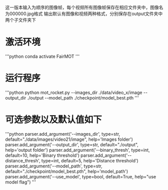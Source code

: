 这一版本输入为顺序的图像帧，每个视频所有图像帧保存在相应文件夹中，图像名为000000.jpg格式
输出默认有图像和视频两种格式，分别保存在output文件夹中两个子文件夹下


# 激活环境
'''python
conda activate FairMOT
'''
# 运行程序
'''python
python mot_rocket.py --images_dir ./data/video_x/image --output_dir ./output --model_path ./checkpoint/model_best.pth
'''



# 可选参数以及默认值如下
'''python
parser.add_argument('--images_dir', type=str, default="./data/images/video21/image", help='Images folder')
parser.add_argument('--output_dir', type=str, default="./output", help='output folder')
parser.add_argument('--binary_thresh', type=int, default=10, help='Binary threshold')
parser.add_argument('--distance_thresh', type=int, default=5, help='Distance threshold')
parser.add_argument('--model_path', type=str, default="./checkpoint/model_best.pth", help='model_path')
parser.add_argument('--use_model', type=bool, default=True, help="use model flag")
'''